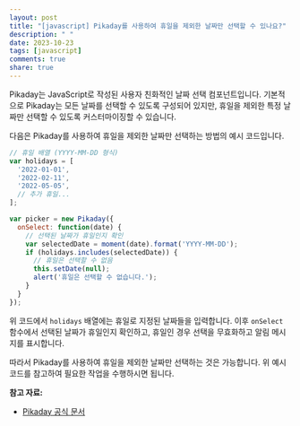 ```yaml
---
layout: post
title: "[javascript] Pikaday를 사용하여 휴일을 제외한 날짜만 선택할 수 있나요?"
description: " "
date: 2023-10-23
tags: [javascript]
comments: true
share: true
---
```


Pikaday는 JavaScript로 작성된 사용자 친화적인 날짜 선택 컴포넌트입니다. 기본적으로 Pikaday는 모든 날짜를 선택할 수 있도록 구성되어 있지만, 휴일을 제외한 특정 날짜만 선택할 수 있도록 커스터마이징할 수 있습니다.

다음은 Pikaday를 사용하여 휴일을 제외한 날짜만 선택하는 방법의 예시 코드입니다.

```javascript
// 휴일 배열 (YYYY-MM-DD 형식)
var holidays = [
  '2022-01-01',
  '2022-02-11',
  '2022-05-05',
  // 추가 휴일...
];

var picker = new Pikaday({
  onSelect: function(date) {
    // 선택된 날짜가 휴일인지 확인
    var selectedDate = moment(date).format('YYYY-MM-DD');
    if (holidays.includes(selectedDate)) {
      // 휴일은 선택할 수 없음
      this.setDate(null);
      alert('휴일은 선택할 수 없습니다.');
    }
  }
});
```

위 코드에서 `holidays` 배열에는 휴일로 지정된 날짜들을 입력합니다. 이후 `onSelect` 함수에서 선택된 날짜가 휴일인지 확인하고, 휴일인 경우 선택을 무효화하고 알림 메시지를 표시합니다.

따라서 Pikaday를 사용하여 휴일을 제외한 날짜만 선택하는 것은 가능합니다. 위 예시 코드를 참고하여 필요한 작업을 수행하시면 됩니다.

**참고 자료:**
- [Pikaday 공식 문서](https://github.com/Pikaday/Pikaday)